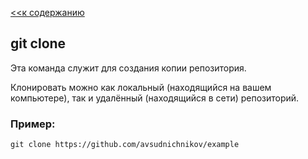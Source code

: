 [<<к содержанию](./readme.md)

## git clone

Эта команда служит для создания копии репозитория.

Клонировать можно как локальный (находящийся на вашем компьютере), так и удалённый (находящийся в сети) репозиторий.

### Пример:

```=bush
git clone https://github.com/avsudnichnikov/example
```